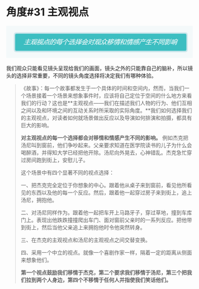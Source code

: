 # 角度\#31 主观视点

![](../.gitbook/assets/image%20%2872%29.png)

我们观众只能看见镜头呈现给我们的画面，镜头之外的只能靠自己的脑补，所以镜头的选择非常重要，不同的镜头角度选择将决定我们有哪种体验。

> 《故事》：每一个故事都发生于一个具体的时间和空间内，然而，当我们一个场景接着一个场景来想象事件时，应该将自己定位于空间的什么地方来看我们的行动？这也是**主观视点——我们在描述我们人物的行为、他们互相之间以及和环境之间的互动关系时所采取的实际角度。**我们如何选择我们的主观视点，对读者如何就场景做出反应以及导演如何排演和拍摄，都具有巨大的影响。
>
>  **对主观视点的每一个选择都会对移情和情感产生不同的影响。** 例如杰克把汤尼叫到窗前，他们争吵起来。父亲要求知道在医学院读书的儿子为什么会喝醉酒，并得知大学已经把他开除。汤尼向外晃去，心神错乱。杰克急忙穿过房间跑到街上，安慰儿子。 
>
> 这个场景中有四个显著不同的视点选择：
>
> 一、把杰克完全定位于你想象的中心。跟着他从桌子来到窗前，看见他所看见的东西以及他的每一个反应。然后，跟着他一起穿过房子来到街上，追上汤尼，拥抱他。
>
> 二、对汤尼同样作为。跟着他一起把车开上马路牙子，穿过草地，撞到车库门上。表现出他跌跌撞撞爬出车门、面对窗前父亲时的一系列反应。把他带到街上，然后当他父亲追上来拥抱他时令他突然转身。
>
> 三、在杰克的主观视点和汤尼的主观视点之间交替变换。
>
> 四、采用一个中立的视点。就像一个喜剧作家一样，隔着一定的距离从侧面来想象他们。
>
>  **第一个视点鼓励我们移情于杰克，第二个要求我们移情于汤尼，第三个把我们拉到两个人身边，第四个不移情于任何人并指使我们笑话他们。**



